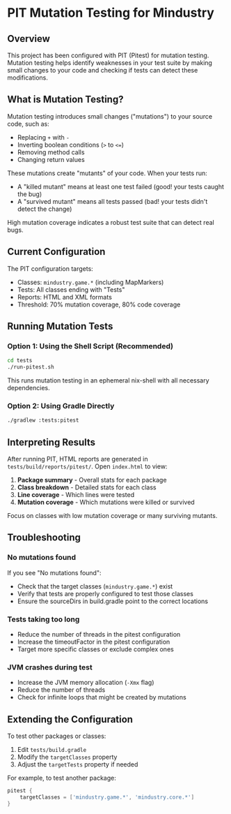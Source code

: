 # PIT Mutation Testing for Mindustry

## Overview

This project has been configured with PIT (Pitest) for mutation testing. Mutation testing helps identify weaknesses in your test suite by making small changes to your code and checking if tests can detect these modifications.

## What is Mutation Testing?

Mutation testing introduces small changes ("mutations") to your source code, such as:
- Replacing `+` with `-`
- Inverting boolean conditions (`>` to `<=`)
- Removing method calls
- Changing return values

These mutations create "mutants" of your code. When your tests run:
- A "killed mutant" means at least one test failed (good! your tests caught the bug)
- A "survived mutant" means all tests passed (bad! your tests didn't detect the change)

High mutation coverage indicates a robust test suite that can detect real bugs.

## Current Configuration

The PIT configuration targets:
- Classes: `mindustry.game.*` (including MapMarkers)
- Tests: All classes ending with "Tests"
- Reports: HTML and XML formats
- Threshold: 70% mutation coverage, 80% code coverage

## Running Mutation Tests

### Option 1: Using the Shell Script (Recommended)

```bash
cd tests
./run-pitest.sh
```

This runs mutation testing in an ephemeral nix-shell with all necessary dependencies.

### Option 2: Using Gradle Directly

```bash
./gradlew :tests:pitest
```

## Interpreting Results

After running PIT, HTML reports are generated in `tests/build/reports/pitest/`.
Open `index.html` to view:

1. **Package summary** - Overall stats for each package
2. **Class breakdown** - Detailed stats for each class
3. **Line coverage** - Which lines were tested
4. **Mutation coverage** - Which mutations were killed or survived

Focus on classes with low mutation coverage or many surviving mutants.

## Troubleshooting

### No mutations found

If you see "No mutations found":
- Check that the target classes (`mindustry.game.*`) exist
- Verify that tests are properly configured to test those classes
- Ensure the sourceDirs in build.gradle point to the correct locations

### Tests taking too long

- Reduce the number of threads in the pitest configuration
- Increase the timeoutFactor in the pitest configuration
- Target more specific classes or exclude complex ones

### JVM crashes during test

- Increase the JVM memory allocation (`-Xmx` flag)
- Reduce the number of threads
- Check for infinite loops that might be created by mutations

## Extending the Configuration

To test other packages or classes:
1. Edit `tests/build.gradle`
2. Modify the `targetClasses` property
3. Adjust the `targetTests` property if needed

For example, to test another package:

```gradle
pitest {
    targetClasses = ['mindustry.game.*', 'mindustry.core.*']
}
